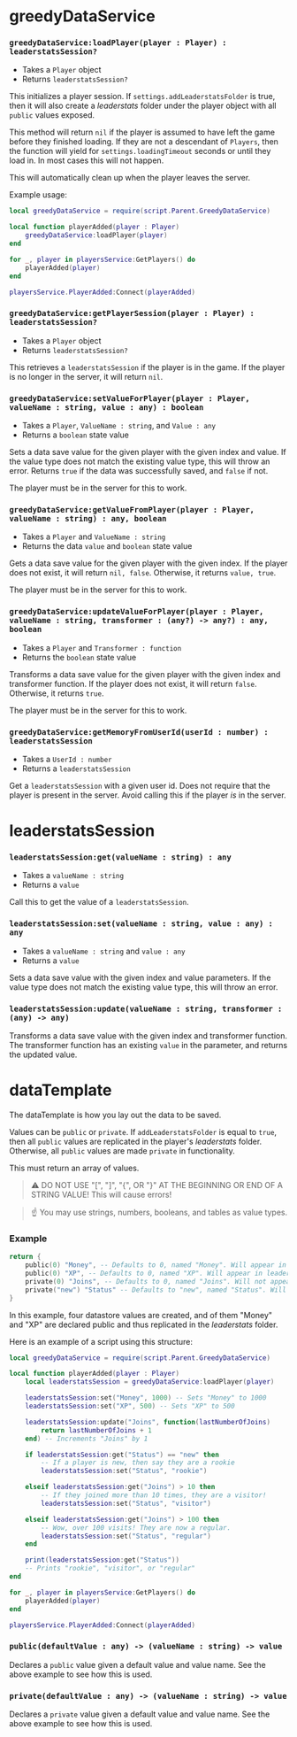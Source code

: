 # greedyDataService
### `greedyDataService:loadPlayer(player : Player) : leaderstatsSession?`
* Takes a `Player` object
* Returns `leaderstatsSession?`

This initializes a player session. If `settings.addLeaderstatsFolder` is true, then it will also create a *leaderstats* folder under the player object with all `public` values exposed.

This method will return `nil` if the player is assumed to have left the game before they finished loading. If they are not a descendant of `Players`, then the function will yield for `settings.loadingTimeout` seconds or until they load in. In most cases this will not happen.

This will automatically clean up when the player leaves the server.

Example usage:
```lua
local greedyDataService = require(script.Parent.GreedyDataService)

local function playerAdded(player : Player)
    greedyDataService:loadPlayer(player)
end

for _, player in playersService:GetPlayers() do
    playerAdded(player)
end

playersService.PlayerAdded:Connect(playerAdded)
```

### `greedyDataService:getPlayerSession(player : Player) : leaderstatsSession?`
* Takes a `Player` object
* Returns `leaderstatsSession?`

This retrieves a `leaderstatsSession` if the player is in the game. If the player is no longer in the server, it will return `nil`.

### `greedyDataService:setValueForPlayer(player : Player, valueName : string, value : any) : boolean`
* Takes a `Player`, `ValueName : string`, and `Value : any`
* Returns a `boolean` state value

Sets a data save value for the given player with the given index and value. If the value type does not match the existing value type, this will throw an error. Returns `true` if the data was successfully saved, and `false` if not.

The player must be in the server for this to work.

### `greedyDataService:getValueFromPlayer(player : Player, valueName : string) : any, boolean`
* Takes a `Player` and `ValueName : string`
* Returns the data `value` and `boolean` state value

Gets a data save value for the given player with the given index. If the player does not exist, it will return `nil, false`. Otherwise, it returns `value, true`.

The player must be in the server for this to work.

### `greedyDataService:updateValueForPlayer(player : Player, valueName : string, transformer : (any?) -> any?) : any, boolean`
* Takes a `Player` and `Transformer : function`
* Returns the `boolean` state value

Transforms a data save value for the given player with the given index and transformer function. If the player does not exist, it will return `false`. Otherwise, it returns `true`.

The player must be in the server for this to work.

### `greedyDataService:getMemoryFromUserId(userId : number) : leaderstatsSession`
* Takes a `UserId : number`
* Returns a `leaderstatsSession`

Get a `leaderstatsSession` with a given user id. Does not require that the player is present in the server. Avoid calling this if the player *is* in the server.

# leaderstatsSession
### `leaderstatsSession:get(valueName : string) : any`
* Takes a `valueName : string`
* Returns a `value`

Call this to get the value of a `leaderstatsSession`.

### `leaderstatsSession:set(valueName : string, value : any) : any`
* Takes a `valueName : string` and `value : any`
* Returns a `value`

Sets a data save value with the given index and value parameters. If the value type does not match the existing value type, this will throw an error.

### `leaderstatsSession:update(valueName : string, transformer : (any) -> any)`
Transforms a data save value with the given index and transformer function. The transformer function has an existing `value` in the parameter, and returns the updated value.

# dataTemplate
The dataTemplate is how you lay out the data to be saved.

Values can be `public` or `private`. If `addLeaderstatsFolder` is equal to `true`, then all `public` values are replicated in the player's *leaderstats* folder. Otherwise, all `public` values are made `private` in functionality.

This must return an array of values.

> ⚠️ DO NOT USE "[", "]", "{", OR "}" AT THE BEGINNING OR END OF A STRING VALUE! This will cause errors!

> ☝️ You may use strings, numbers, booleans, and tables as value types.

### Example
```lua
return {
    public(0) "Money", -- Defaults to 0, named "Money". Will appear in leaderstats
    public(0) "XP", -- Defaults to 0, named "XP". Will appear in leaderstats
    private(0) "Joins", -- Defaults to 0, named "Joins". Will not appear in leaderstats
    private("new") "Status" -- Defaults to "new", named "Status". Will not appear in leaderstats
}
```

In this example, four datastore values are created, and of them "Money" and "XP" are declared public and thus replicated in the *leaderstats* folder.

Here is an example of a script using this structure:

```lua
local greedyDataService = require(script.Parent.GreedyDataService)

local function playerAdded(player : Player)
    local leaderstatsSession = greedyDataService:loadPlayer(player)

    leaderstatsSession:set("Money", 1000) -- Sets "Money" to 1000
    leaderstatsSession:set("XP", 500) -- Sets "XP" to 500

    leaderstatsSession:update("Joins", function(lastNumberOfJoins)
        return lastNumberOfJoins + 1
    end) -- Increments "Joins" by 1

    if leaderstatsSession:get("Status") == "new" then
        -- If a player is new, then say they are a rookie
        leaderstatsSession:set("Status", "rookie")

    elseif leaderstatsSession:get("Joins") > 10 then
        -- If they joined more than 10 times, they are a visitor!
        leaderstatsSession:set("Status", "visitor")

    elseif leaderstatsSession:get("Joins") > 100 then
        -- Wow, over 100 visits! They are now a regular.
        leaderstatsSession:set("Status", "regular")
    end

    print(leaderstatsSession:get("Status"))
    -- Prints "rookie", "visitor", or "regular"
end

for _, player in playersService:GetPlayers() do
    playerAdded(player)
end

playersService.PlayerAdded:Connect(playerAdded)
```

### `public(defaultValue : any) -> (valueName : string) -> value`
Declares a `public` value given a default value and value name. See the above example to see how this is used.

### `private(defaultValue : any) -> (valueName : string) -> value`
Declares a `private` value given a default value and value name. See the above example to see how this is used.